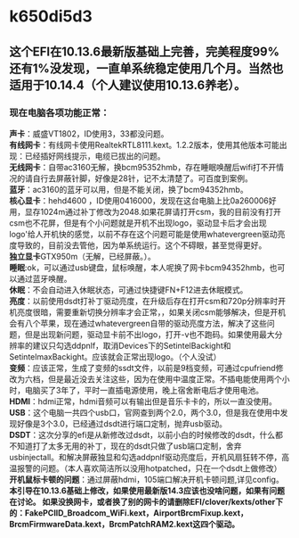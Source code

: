 # **k650di5d3**
## 这个EFI在10.13.6最新版基础上完善，完美程度99%还有1%没发现，一直单系统稳定使用几个月。当然也适用于10.14.4（个人建议使用10.13.6养老）。  
### 现在电脑各项功能正常：  
**声卡**：威盛VT1802，ID使用3，33都没问题。  
**有线网卡**：有线网卡使用RealtekRTL8111.kext。1.2.2版本，使用其他版本可能出现：已经插好网线提示，电缆已拔出的问题。  
**无线网卡**：自带ac3160无解，换bcm95352hmb，存在睡眠唤醒后wifi打不开情况的请自行去屏蔽针脚，好像是28针，记不太清楚了。可百度到案例。  
**蓝牙**：ac3160的蓝牙可以用，但是不能关闭，换了bcm94352hmb。  
**核心显卡**：hehd4600 ，ID使用0416000，发现在这台电脑上比0a260006好用，显存1024m通过补丁修改为2048.如果花屏请打开csm，我的目前没有打开csm也不花屏，但是有个小问题就是开机不出现logo，驱动显卡后才会出现logo'给人开机快的感觉，以前不存在这个问题可能是使用whatevergreen驱动亮度导致的，目前没去管他，因为单系统运行。这个不碍眼，甚至觉得更好。  
**独立显卡**GTX950m（无解，已经屏蔽。）。  
**睡眠**:ok，可以通过usb键盘，鼠标唤醒，本人呢换了网卡bcm94352hmb，也可以通过蓝牙唤醒。  
**休眠**：不会自动进入休眠状态，可通过快捷键FN+F12进去休眠模式。  
**亮度**：以前使用dsdt打补丁驱动亮度，在升级后存在打开csm和720p分辨率时开机亮度很暗，需要重新切换分辨率才会正常，，如果关闭csm能够解决，但是开机会有八个苹果，现在通过whatevergreen自带的驱动亮度方法，解决了这些问题，但是出现新问题，驱动显卡前不出logo，打开-v也不跑码。如果使用最大分辨率的建议只勾选ddpnlf，取消Devices下的SetintelBackight和SetintelmaxBackight。应该就会正常出现logo。（个人没试）  
**变频**：应该正常，生成了变频的ssdt文件，以前是9档变频，可通过cpufriend修改为六档，但是最近没去关注这些，因为在使用中温度正常。不插电能使用两个小时，电脑买了3年了，平时一直插电源使用，晚上宿舍断电后才使用电池。  
**HDMI**：hdmi正常，hdmi音频可以有输出但是音乐卡卡的，所以一直没使用。  
**USB**：这个电脑一共四个usb口，官网查到两个2.0，两个3.0，但是我在使用中发现好像是3个3.0，已经通过dsdt进行端口定制，抛弃usb驱动。  
**DSDT**：这次分享的efi是从新修改过dsdt，以前小白的时候修改的dsdt，什么都不知道打了太多无用的补丁，现在的dsdt只做了usb端口定制，舍弃usbinjectall。和解决屏蔽独显和勾选addpnlf驱动亮度后，开机风扇狂转不停，高温报警的问题。（本人喜欢简洁所以没用hotpatched，只在一个dsdt上做修改）  
**开机鼠标卡顿的问题**：通过屏蔽hdmi，105端口解决开机卡顿问题,详见config。  
**本引导在10.13.6基础上修改，如果使用最新版14.3应该也没啥问题，如果有问题在讨论。
如果没换网卡，或者换了别的网卡的请删除EFI/clover/kexts/other下的：FakePCIID_Broadcom_WiFi.kext，AirportBrcmFixup.kext，BrcmFirmwareData.kext，BrcmPatchRAM2.kext这四个驱动。**  
